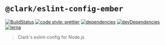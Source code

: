 # `@clark/eslint-config-ember`

[![BuildStatus](https://travis-ci.org/ClarkSource/eslint-config.svg)](https://travis-ci.org/ClarkSource/eslint-config)
[![code style: prettier](https://img.shields.io/badge/code_style-prettier-ff69b4.svg)](https://github.com/prettier/prettier)
[![dependencies](https://david-dm.org/ClarkSource/eslint-config/status.svg?path=packages/eslint-config-node-typescript)](https://david-dm.org/ClarkSource/eslint-config?path=packages/eslint-config-node-typescript)
[![devDependencies](https://david-dm.org/ClarkSource/eslint-config/dev-status.svg?path=packages/eslint-config-node-typescript)](https://david-dm.org/ClarkSource/eslint-config?path=packages/eslint-config-node-typescript&type=dev)
[![lerna](https://img.shields.io/badge/maintained%20with-lerna-cc00ff.svg)](https://lernajs.io/)

> Clark's eslint-config for Node.js
